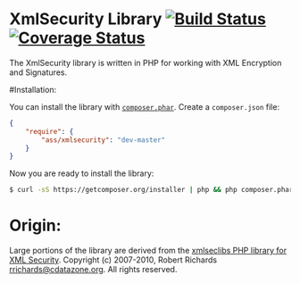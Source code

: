 # XmlSecurity Library [![Build Status](https://secure.travis-ci.org/aschamberger/XmlSecurity.png?branch=master)](http://travis-ci.org/aschamberger/XmlSecurity) [![Coverage Status](https://coveralls.io/repos/aschamberger/XmlSecurity/badge.png?branch=master)](https://coveralls.io/r/aschamberger/XmlSecurity)

The XmlSecurity library is written in PHP for working with XML Encryption and
Signatures.

#Installation:

You can install the library with [`composer.phar`][1]. Create a `composer.json` file:

```json
{
    "require": {
        "ass/xmlsecurity": "dev-master"
    }
}
```
Now you are ready to install the library:

```sh
$ curl -sS https://getcomposer.org/installer | php && php composer.phar install
```

# Origin:

Large portions of the library are derived from the [xmlseclibs PHP library for
XML Security][2]. Copyright (c) 2007-2010, Robert Richards
<rrichards@cdatazone.org>. All rights reserved.

[1]: http://getcomposer.org
[2]: http://code.google.com/p/xmlseclibs/